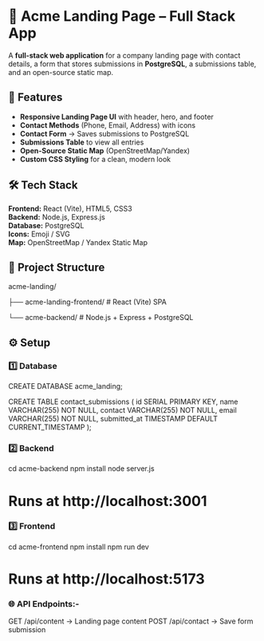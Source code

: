 # 🌟 Acme Landing Page – Full Stack App

A **full-stack web application** for a company landing page with contact details, a form that stores submissions in **PostgreSQL**, a submissions table, and an open-source static map.

## 🚀 Features
- **Responsive Landing Page UI** with header, hero, and footer  
- **Contact Methods** (Phone, Email, Address) with icons  
- **Contact Form** → Saves submissions to PostgreSQL  
- **Submissions Table** to view all entries  
- **Open-Source Static Map** (OpenStreetMap/Yandex)  
- **Custom CSS Styling** for a clean, modern look  

## 🛠 Tech Stack
**Frontend:** React (Vite), HTML5, CSS3  
**Backend:** Node.js, Express.js  
**Database:** PostgreSQL  
**Icons:** Emoji / SVG  
**Map:** OpenStreetMap / Yandex Static Map  

## 📂 Project Structure
acme-landing/

├── acme-landing-frontend/ # React (Vite) SPA

└── acme-backend/ # Node.js + Express + PostgreSQL


## ⚙️ Setup
### 1️⃣ Database

CREATE DATABASE acme_landing;

CREATE TABLE contact_submissions (
  id SERIAL PRIMARY KEY,
  name VARCHAR(255) NOT NULL,
  contact VARCHAR(255) NOT NULL,
  email VARCHAR(255) NOT NULL,
  submitted_at TIMESTAMP DEFAULT CURRENT_TIMESTAMP
);

### 2️⃣ Backend
cd acme-backend
npm install
node server.js
# Runs at http://localhost:3001

### 3️⃣ Frontend
cd acme-frontend
npm install
npm run dev
# Runs at http://localhost:5173

### 🌐 API Endpoints:-
GET /api/content → Landing page content
POST /api/contact → Save form submission